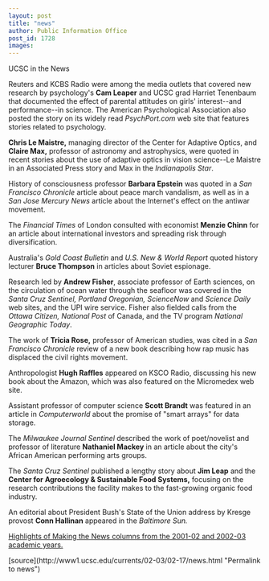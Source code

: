 ```yaml
---
layout: post
title: "news"
author: Public Information Office
post_id: 1728
images:
---
```


<p class="pagehead">
  UCSC in the News
</p>
<p>
  Reuters and KCBS Radio were among the media outlets that covered new research by psychology's <b>Cam Leaper</b> and UCSC grad Harriet Tenenbaum that documented the effect of parental attitudes on girls' interest--and performance--in science. The American Psychological Association also posted the story on its widely read <i>PsychPort.com</i> web site that features stories related to psychology.
</p>
<p>
  <b>Chris Le Maistre,</b> managing director of the Center for Adaptive Optics, and <b>Claire Max,</b> professor of astronomy and astrophysics, were quoted in recent stories about the use of adaptive optics in vision science--Le Maistre in an Associated Press story and Max in the <i>Indianapolis Star</i>.<br>
</p>
<p>
  History of consciousness professor <b>Barbara Epstein</b> was quoted in a <i>San Francisco Chronicle</i> article about peace march vandalism, as well as in a <i>San Jose Mercury News</i> article about the Internet's effect on the antiwar movement.<br>
</p>
<p>
  The <i>Financial Times</i> of London consulted with economist <b>Menzie Chinn</b> for an article about international investors and spreading risk through diversification.
</p>
<p>
  Australia's <i>Gold Coast Bulletin</i> and <i>U.S. New &amp; World Report</i> quoted history lecturer <b>Bruce Thompson</b> in articles about Soviet espionage.
</p>
<p>
  Research led by <b>Andrew Fisher</b>, associate professor of Earth sciences, on the circulation of ocean water through the seafloor was covered in the <i>Santa Cruz Sentinel, Portland Oregonian, ScienceNow</i> and <i>Science Daily</i> web sites, and the UPI wire service. Fisher also fielded calls from the <i>Ottawa Citizen, National Post</i> of Canada, and the TV program <i>National Geographic Today</i>.<br>
</p>
<p>
  The work of <b>Tricia Rose,</b> professor of American studies, was cited in a <i>San Francisco Chronicle</i> review of a new book describing how rap music has displaced the civil rights movement.
</p>
<p>
  Anthropologist <b>Hugh Raffles</b> appeared on KSCO Radio, discussing his new book about the Amazon, which was also featured on the Micromedex web site.
</p>
<p>
  Assistant professor of computer science <b>Scott Brandt</b> was featured in an article in <i>Computerworld</i> about the promise of "smart arrays" for data storage.<br>
</p>
<p>
  The <i>Milwaukee Journal Sentinel</i> described the work of poet/novelist and professor of literature <b>Nathaniel Mackey</b> in an article about the city's African American performing arts groups.
</p>
<p>
  The <i>Santa Cruz Sentinel</i> published a lengthy story about <b>Jim Leap</b> and the <b>Center for Agroecology &amp; Sustainable Food Systems,</b> focusing on the research contributions the facility makes to the fast-growing organic food industry.<br>
</p>
<p>
  An editorial about President Bush's State of the Union address by Kresge provost <b>Conn Hallinan</b> appeared in the <i>Baltimore Sun.</i>
</p>
<p>
  <a href="http://www.ucsc.edu/toplevel/administration/pio/media_highlights/index.html">Highlights of Making the News columns from the 2001-02 and 2002-03 academic years.</a><br>
</p>
<p>

</p>
[source](http://www1.ucsc.edu/currents/02-03/02-17/news.html "Permalink to news")
